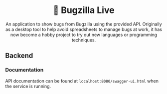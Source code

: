 <h1 align="center">🐛 Bugzilla Live</h1>
<p align="center">
An application to show bugs from Bugzilla using the provided API. Originally as a desktop tool to help avoid spreadsheets to manage bugs at work, it has now become a hobby project to try out new languages or programming techniques.
</p>

## Backend
### Documentation
API documentation can be found at `localhost:8080/swagger-ui.html` when the service is running.
